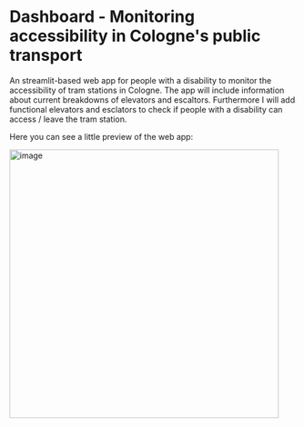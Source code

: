 # Dashboard - Monitoring accessibility in Cologne's public transport

An streamlit-based web app for people with a disability to monitor the accessibility of tram stations in Cologne.
The app will include information about current breakdowns of elevators and escaltors. Furthermore I will add functional elevators and esclators to check if people with a disability can access / leave the tram station.

Here you can see a little preview of the web app:

<img width="473" alt="image" src="https://github.com/alerch97/barrierefreiheit-monitoring-kvb/assets/152506794/8dfb33cb-5c32-4b87-9991-df13796e8a0c">

